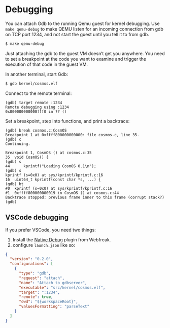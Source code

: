 # Debugging

You can attach Gdb to the running Qemu guest for kernel debugging. Use `make qemu-debug` to make QEMU listen for an incoming connection from gdb on TCP port 1234, and not start the guest until you tell it to from gdb.

```bash
$ make qemu-debug
```

Just attaching the gdb to the guest VM doesn’t get you anywhere. You need to set a breakpoint at the code you want to examine and trigger the execution of that code in the guest VM.

In another terminal, start Gdb:

```bash
$ gdb kernel/cosmos.elf
```

Connect to the remote terminal:

```GDB
(gdb) target remote :1234
Remote debugging using :1234
0x000000000000fff0 in ?? ()
```

Set a breakpoint, step into functions, and print a backtrace:

```GDB
(gdb) break cosmos.c:CosmOS
Breakpoint 1 at 0xffff800000000000: file cosmos.c, line 35.
(gdb) c
Continuing.

Breakpoint 1, CosmOS () at cosmos.c:35
35	void CosmOS() {
(gdb) s
44	    kprintf("Loading CosmOS 0.1\n");
(gdb) s
kprintf (s=0x0) at sys/kprintf/kprintf.c:16
16	uint64_t kprintf(const char *s, ...) {
(gdb) bt
#0  kprintf (s=0x0) at sys/kprintf/kprintf.c:16
#1  0xffff800000000019 in CosmOS () at cosmos.c:44
Backtrace stopped: previous frame inner to this frame (corrupt stack?)
(gdb)
```

## VSCode debugging

If you prefer VSCode, you need two things:

1. Install the [Native Debug](https://github.com/WebFreak001/code-debug) plugin from Webfreak.
2. configure `launch.json` like so:

```json
{
  "version": "0.2.0",
  "configurations": [
    {
      "type": "gdb",
      "request": "attach",
      "name": "Attach to gdbserver",
      "executable": "src/kernel/cosmos.elf",
      "target": ":1234",
      "remote": true,
      "cwd": "${workspaceRoot}",
      "valuesFormatting": "parseText"
    }
  ]
}
```
